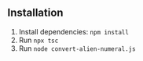 ## Installation

1. Install dependencies: `npm install`
2. Run `npx tsc`
3. Run `node convert-alien-numeral.js`


